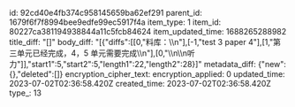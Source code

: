 id: 92cd40e4fb374c958145659ba62ef291
parent_id: 1679f6f7f8994bee9edfe99ec5917f4a
item_type: 1
item_id: 80227ca381194938844a11c5fcb84624
item_updated_time: 1688265288982
title_diff: "[]"
body_diff: "[{\"diffs\":[[0,\"料库：\\\n\"],[-1,\"test 3 paper 4\"],[1,\"第三单元已经完成，4，5 单元需要完成\\\n\"],[0,\"\\\n\\\n听力\"]],\"start1\":5,\"start2\":5,\"length1\":22,\"length2\":28}]"
metadata_diff: {"new":{},"deleted":[]}
encryption_cipher_text: 
encryption_applied: 0
updated_time: 2023-07-02T02:36:58.420Z
created_time: 2023-07-02T02:36:58.420Z
type_: 13